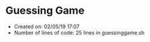 # Guessing Game
* Created on: 02/05/19 17:07
* Number of lines of code: 25 lines in guessinggame.sh
